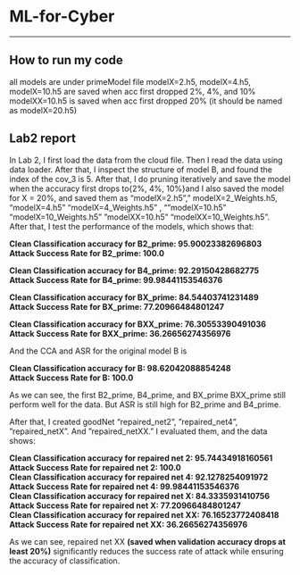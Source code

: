 # ML-for-Cyber

***
## How to run my code
all models are under primeModel file
modelX=2.h5, modelX=4.h5, modelX=10.h5 are saved when acc first dropped 2%, 4%, and 10%
modelXX=10.h5 is saved when acc first dropped 20% (it should be named as modelX=20.h5)

## Lab2 report

In Lab 2, 
I first load the data from the cloud file. Then I read the data using data loader. After that, I inspect the structure of model B, and found the index of the cov_3 is 5. After that, I do pruning iteratively and save the model when the accuracy first drops to{2%, 4%, 10%}and I also saved the model for X = 20%, and saved them as “modelX=2.h5”,” modelX=2_Weights.h5, “modelX=4.h5” “modelX=4_Weights.h5” , “”modelX=10.h5” “modelX=10_Weights.h5” ”modelXX=10.h5” “modelXX=10_Weights.h5”.   
After that, I test the performance of the models, which shows that:   

**Clean Classification accuracy for B2_prime: 95.90023382696803  
Attack Success Rate for B2_prime: 100.0**

**Clean Classification accuracy for B4_prime: 92.29150428682775  
Attack Success Rate for B4_prime: 99.98441153546376**

**Clean Classification accuracy for BX_prime: 84.54403741231489  
Attack Success Rate for BX_prime: 77.20966484801247**

**Clean Classification accuracy for BXX_prime: 76.30553390491036  
Attack Success Rate for BXX_prime: 36.26656274356976**

And the CCA and ASR for the original model B is 

**Clean Classification accuracy for B: 98.62042088854248  
Attack Success Rate for B: 100.0**

As we can see, the first B2_prime, B4_prime, and BX_prime  BXX_prime  still perform well for the data. But ASR is still high for B2_prime and B4_prime.

After that, I created goodNet “repaired_net2”, ”repaired_net4”, ”repaired_netX”. And ”repaired_netXX.” I evaluated them, and the data shows:

**Clean Classification accuracy for repaired net 2: 95.74434918160561  
Attack Success Rate for repaired net 2: 100.0  
Clean Classification accuracy for repaired net 4: 92.1278254091972  
Attack Success Rate for repaired net 4: 99.98441153546376  
Clean Classification accuracy for repaired net X: 84.3335931410756  
Attack Success Rate for repaired net X: 77.20966484801247  
Clean Classification accuracy for repaired net XX: 76.16523772408418  
Attack Success Rate for repaired net XX: 36.26656274356976**

As we can see, repaired net XX **(saved when validation accuracy drops at least 20%)** significantly reduces the success rate of attack while ensuring the accuracy of classification.



